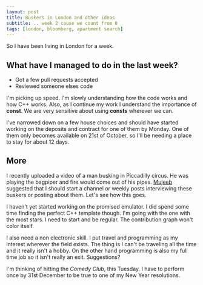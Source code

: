```yaml
---
layout: post
title: Buskers in London and other ideas
subtitle: .. week 2 cause we count from 0
tags: [london, bloomberg, apartment search]
---
```


So I have been living in London for a week.

## What have I managed to do in the last week?

- Got a few pull requests accepted
- Reviewed someone elses code

I'm picking up speed. I'm slowly understanding how the code works and how C++ works. Also, as I continue my work I understand the importance of **const**. We are very sensitive about using **consts** wherever we can.

I've narrowed down on a few house choices and should have started working on the deposits and contract for one of them by Monday. One of them only becomes available on 21st of October, so I'll be needing a place to stay for about 12 days.

## More

I recently uploaded a video of a man busking in Piccadilly circus. He was playing the bagpiper and fire would come out of his pipes. [Mujeeb](http://mujeeb.ch/) suggested that I should start a channel or weekly posts interviewing these buskers or posting about them. Let's see how this goes.

I haven't yet started working on the promised emulator. I did spend some time finding the perfect C++ template though. I'm going with the one with the most stars. I need to start and be regular. The contribution graph won't color itself.

I also need a non electronic skill. I put travel and programming as my interest wherever the field exists. The thing is I can't be traveling all the time and it really isn't a hobby. On the other hand programming is also my full time job so it isn't really an exit. Suggestions?

I'm thinking of hitting the *Comedy Club*, this Tuesday. I have to perform once by 31st December to be true to one of my New Year resolutions.